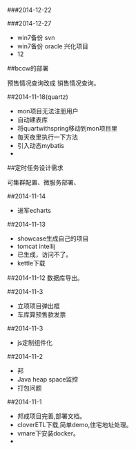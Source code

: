 
###2014-12-22

###2014-12-27
* win7备份		svn
* win7备份		oracle 兴化项目
* 12

##bccw的部署

预售情况查询改成 销售情况查询。

##2014-11-18(quartz)
* mon项目无法注册用户
* 自动建表库
* 将quartwithspring移动到mon项目里
* 每天夜里执行一下方法
* 引入动态mybatis
* 

##定时任务设计需求

可集群配置、微服务部署、

##2014-11-14
*	进军echarts


##2014-11-13
*	showcase生成自己的项目
*	tomcat intellij
*	已生成，访问不了。
*	kettle下载

##2014-11-12
数据库导出。

##2014-11-3
*  立项项目弹出框
*  车库算预售款发票

##2014-11-3
*  js定制组件化

##2014-11-2
*  邦
*  Java heap space监控
*  打包问题


##2014-11-1
*  邦成项目完善,部署文档。
*  cloverETL下载,简单demo,住宅地址处理。
*  vmare下安装docker。
* 














